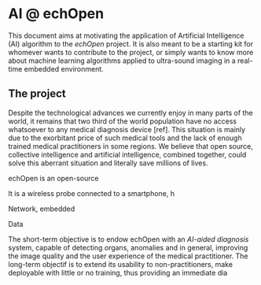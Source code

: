 # AI @ echOpen

This document aims at motivating the application of Artificial Intelligence \(AI\) algorithm to the _echOpen_ project. It is also meant to be a starting kit for whomever wants to contribute to the project, or simply wants to know more about machine learning algorithms applied to ultra-sound imaging in a real-time embedded environment.

## The project

Despite the technological advances we currently enjoy in many parts of the world, it remains that two third of the world population have no access whatsoever to any medical diagnosis device \[ref\]. This situation is mainly due to the exorbitant price of such medical tools and the lack of enough trained medical practitioners in some regions. We believe that open source, collective intelligence and artificial intelligence, combined together, could solve this aberrant situation and literally save millions of lives.

echOpen is an open-source

It is a wireless probe connected to a smartphone, h

Network, embedded

Data

The short-term objective is to endow echOpen with an _AI-aided diagnosis_ system, capable of detecting organs, anomalies and in general, improving the image quality and the user experience of the medical practitioner. The long-term objectif is to extend its usability to non-practitioners, make deployable with little or no training, thus providing an immediate dia


